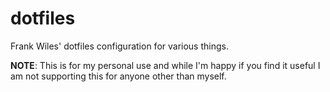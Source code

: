 # dotfiles

Frank Wiles' dotfiles configuration for various things. 

**NOTE**: This is for my personal use and while I'm happy if you find it useful I am
not supporting this for anyone other than myself.



